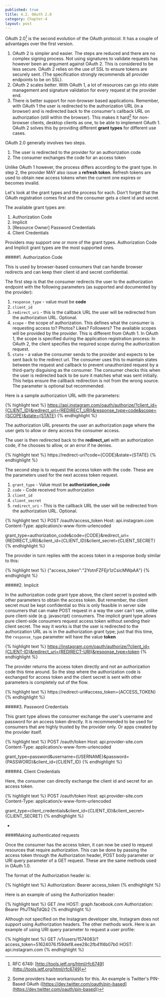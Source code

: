 ```yaml
---
published: true
title: 4.2. OAuth 2.0
category: Chapter-4
layout: post
---
```

OAuth 2.0[^1] is the second evolution of the OAuth protocol. It has a couple of advantages over the first version.

1. OAuth 2 is simpler and easier. The steps are reduced and there are no complex signing process. Not using signatures to validate requests has however been an argument against OAuth 2. This is considered to be less secure. OAuth 2 relies on the use of SSL to ensure tokens are securely sent. (The specification strongly recommends all provider endpoints to be on SSL).
2. OAuth 2 scales better. With OAuth 1, a lot of resources can go into state management and signature validation for every request at the provider end.
3. There is better support for non-browser based applications. Remember, with OAuth 1 the user is redirected to the authorization URL (in a browser) and is redirected back to the consumer's callback URL on authorization (still within the browser). This makes it hard[^2] for non-browser clients, desktop clients as one, to be able to implement OAuth 1. OAuth 2 solves this by providing different **grant types** for different use cases.

OAuth 2.0 generally involves two steps.

1. The user is redirected to the provider for an authorization code
2. The consumer exchanges the code for an access token

Unlike OAuth 1 however, the process differs according to the grant type. In step 2, the provider MAY also issue a **refresh token**. Refresh tokens are used to obtain new access tokens when the current one expires or becomes invalid.

Let's look at the grant types and the process for each. Don't forget that the OAuth registration comes first and the consumer gets a client id and secret.

The available grant types are:

1. Authorization Code
2. Implicit
3. [Resource Owner] Password Credentials
4. Client Credentials

Providers may support one or more of the grant types. Authorization Code and Implicit grant types are the most supported ones.

#####1. Authorization Code

This is used by browser-based consumers that can handle browser redirects and can keep their client id and secret confidential.

The first step is that the consumer redirects the user to the authorization endpoint with the following parameters (as supported and documented by the provider):

1. `response_type` - value must be **code**
2. `client_id`
3. `redirect_uri` - this is the callback URL the user will be redirected from the authorization URL. Optional.
4. `scope` - the scope of authorization. This defines what the consumer is requesting access to? Photos? Likes? Followers? The available scopes will be provided by the provider. This is different from OAuth 1. In OAuth 1, the scope is specified during the application registration process: In OAuth 2, the client specifies the required scope during the authorization request.
4. `state` - a value the consumer sends to the provider and expects to be sent back to the redirect url. The consumer uses this to maintain states between the request and callback to prevent unauthorized request by a third-party disguising as the consumer. The consumer checks this when the user is redirected back to be sure it matches what was sent initially. This helps ensure the callback redirection is not from the wrong source. The parameter is optional but recommended.

Here is a sample authorization URL with the parameters:

{% highlight text %}
https://api.instagram.com/oauth/authorize/?client_id={CLIENT_ID}&redirect_uri={REDIRECT_URI}&response_type=code&scope={SCOPE}&state={STATE}
{% endhighlight %}

The authorization URL presents the user an authorization page where the user gets to allow or deny access the consumer access.

The user is then redirected back to the **redirect_uri** with an authorization code, if he chooses to allow, or an error if he denies.

{% highlight text %}
https://redirect-uri?code={CODE}&state={STATE}
{% endhighlight %}

The second step is to request the access token with the code. These are the parameters used for the next access token request.

1. `grant_type` - Value must be **authorization_code**
2. `code` - Code received from authorization
3. `client_id`
4. `client_secret`
5. `redirect_uri` - This is the callback URL the user will be redirected from the authorization URL. Optional.

{% highlight text %}
POST /oauth/access_token
Host: api.instagram.com
Content-Type: application/x-www-form-urlencoded

grant_type=authorization_code&code={CODE}&redirect_uri={REDIRECT_URI}&client_id={CLIENT_ID}&client_secret={CLIENT_SECRET}
{% endhighlight %}

The provider in turn replies with the access token in a response body similar to this:

{% highlight text %}
{"access_token":"2YotnFZFEjr1zCsicMWpAA"}
{% endhighlight %}

#####2. Implicit

In the authorization code grant type above, the client secret is posted with other parameters to obtain the access token. But remember, the client secret must be kept confidential so this is only feasible in server side consumers that can make POST request in a way the user can’t see, unlike pure client-side (e.g. javascript) consumers. The implicit grant type allows pure client-side consumers request access token without sending their client secret. The way it works is that the user is  redirected to the authorization URL as is in the authorization grant type; just that this time, the `response_type` parameter will have the value **token**

{% highlight text %}
https://instagram.com/oauth/authorize/?client_id={CLIENT-ID}&redirect_uri={REDIRECT-URI}&response_type=token
{% endhighlight %}

The provider returns the access token directly and not an authorization code this time around. So the step where the authorization code is exchanged for access token and the client secret is sent with other parameters is completely out of the flow.

{% highlight text %}
https://redirect-uri#access_token={ACCESS_TOKEN}
{% endhighlight %}

#####3. Password Credentials

This grant type allows the consumer exchange the user's username and password for an access token directly. It is recommended to be used for consumers that are highly trusted by the provider only. Or apps created by the provider itself.

{% highlight text %}
POST /oauth/token
Host: api.provider-site.com
Content-Type: application/x-www-form-urlencoded

grant_type=password&username={USERNAME}&password={PASSWORD}&client_id={CLIENT_ID}
{% endhighlight %}

#####4. Client Credentials

Here, the consumer can directly exchange the client id and secret for an access token.

{% highlight text %}
POST /oauth/token
Host: api.provider-site.com
Content-Type: application/x-www-form-urlencoded

grant_type=client_credentials&client_id={CLIENT_ID}&client_secret={CLIENT_SECRET}
{% endhighlight %}

-

####Making authenticated requests

Once the consumer has the access token, it can now be used to request resources that require authorization. This can be done by passing the access token through the Authorization header, POST body parameter or URI query parameter of a GET request. These are the same methods used in OAuth 1.0.

The format of the Authorization header is:

{% highlight text %}
Authorization: Bearer access_token
{% endhighlight %}

Here is an example of using the Authorization header:

{% highlight text %}
GET /me
HOST: graph.facebook.com
Authorization: Bearer PhJTNqTdQb2
{% endhighlight %}

Although not specified on the Instagram developer site, Instagram does not support using Authorization headers. The other methods work. Here is an example of using URI query parameter to request a user profile:

{% highlight text %}
GET /v1/users/1574083/?access_token=51624076.f59def8.eee28c2fb41f4b07b0
HOST: api.instagram.com
{% endhighlight %}


[^1]: RFC 6749: [http://tools.ietf.org/html/rfc6749](http://tools.ietf.org/html/rfc6749)
[^2]: Some providers have workarounds for this. An example is Twitter's PIN-Based OAuth ([https://dev.twitter.com/oauth/pin-based](https://dev.twitter.com/oauth/pin-based))
